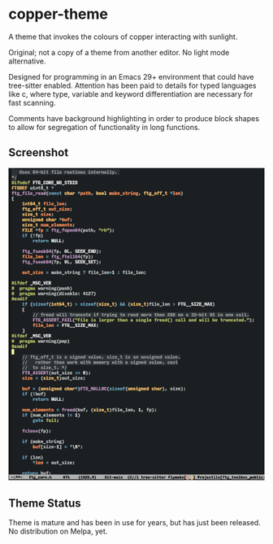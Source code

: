 # copper-theme #

A theme that invokes the colours of copper interacting with sunlight.

Original; not a copy of a theme from another editor.  No light mode
alternative.

Designed for programming in an Emacs 29+ environment that could have
tree-sitter enabled.  Attention has been paid to details for typed
languages like c, where type, variable and keyword differentiation
are necessary for fast scanning.

Comments have background highlighting in order to produce block
shapes to allow for segregation of functionality in long functions.

## Screenshot ##

![screenshot of source code in Emacs with theme enabled](theme-screenshot.jpg)

## Theme Status ##

Theme is mature and has been in use for years, but has just been released.  No distribution on Melpa, yet.

